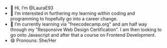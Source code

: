 - 👋 Hi, I’m @LauraE93
- 👀 I’m interested in furthering my learning within coding and programming to hopefully go into a career change.
- 🌱 I’m currently learning via "freecodecamp.org" and am half way through my "Responsive Web Design Certification". I am then looking to go onto Javascript and after that a course on Frontend Development. 
- 😄 Pronouns: She/Her

<!---
LauraE93/LauraE93 is a ✨ special ✨ repository because its `README.md` (this file) appears on your GitHub profile.
You can click the Preview link to take a look at your changes.
--->
